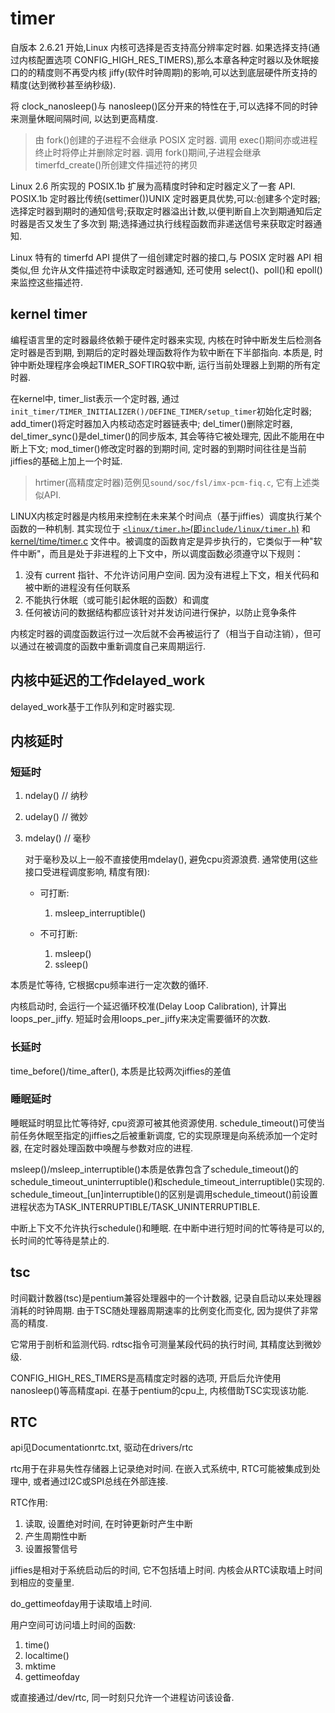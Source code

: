# timer
自版本 2.6.21 开始,Linux 内核可选择是否支持高分辨率定时器. 如果选择支持(通过内核配置选项 CONFIG_HIGH_RES_TIMERS),那么本章各种定时器以及休眠接口的的精度则不再受内核 jiffy(软件时钟周期)的影响,可以达到底层硬件所支持的精度(达到微秒甚至纳秒级).

将 clock_nanosleep()与 nanosleep()区分开来的特性在于,可以选择不同的时钟来测量休眠间隔时间, 以达到更高精度.

> 由 fork()创建的子进程不会继承 POSIX 定时器. 调用 exec()期间亦或进程终止时将停止并删除定时器.
> 调用 fork()期间,子进程会继承 timerfd_create()所创建文件描述符的拷贝

Linux 2.6 所实现的 POSIX.1b 扩展为高精度时钟和定时器定义了一套 API. POSIX.1b 定时器比传统(settimer())UNIX 定时器更具优势,可以:创建多个定时器;选择定时器到期时的通知信号;获取定时器溢出计数,以便判断自上次到期通知后定时器是否又发生了多次到
期;选择通过执行线程函数而非递送信号来获取定时器通知.

Linux 特有的 timerfd API 提供了一组创建定时器的接口,与 POSIX 定时器 API 相类似,但
允许从文件描述符中读取定时器通知, 还可使用 select()、poll()和 epoll()来监控这些描述符.

## kernel timer
编程语言里的定时器最终依赖于硬件定时器来实现, 内核在时钟中断发生后检测各定时器是否到期, 到期后的定时器处理函数将作为软中断在下半部指向. 本质是, 时钟中断处理程序会唤起TIMER_SOFTIRQ软中断, 运行当前处理器上到期的所有定时器.

在kernel中, timer_list表示一个定时器, 通过`init_timer/TIMER_INITIALIZER()/DEFINE_TIMER/setup_timer`初始化定时器; add_timer()将定时器加入内核动态定时器链表中; del_timer()删除定时器, del_timer_sync()是del_timer()的同步版本, 其会等待它被处理完, 因此不能用在中断上下文; mod_timer()修改定时器的到期时间, 定时器的到期时间往往是当前jiffies的基础上加上一个时延.

> hrtimer(高精度定时器)范例见`sound/soc/fsl/imx-pcm-fiq.c`, 它有上述类似API. 

LINUX内核定时器是内核用来控制在未来某个时间点（基于jiffies）调度执行某个函数的一种机制. 其实现位于 [`<linux/timer.h>`(即`include/linux/timer.h`)](https://elixir.bootlin.com/linux/v5.8-rc4/source/include/linux/timer.h) 和 [kernel/time/timer.c](https://elixir.bootlin.com/linux/v5.8-rc4/source/kernel/time/timer.c) 文件中。被调度的函数肯定是异步执行的，它类似于一种"软件中断"，而且是处于非进程的上下文中，所以调度函数必须遵守以下规则：
1. 没有 current 指针、不允许访问用户空间. 因为没有进程上下文，相关代码和被中断的进程没有任何联系
1. 不能执行休眠（或可能引起休眠的函数）和调度
1. 任何被访问的数据结构都应该针对并发访问进行保护，以防止竞争条件

内核定时器的调度函数运行过一次后就不会再被运行了（相当于自动注销），但可以通过在被调度的函数中重新调度自己来周期运行.

## 内核中延迟的工作delayed_work
delayed_work基于工作队列和定时器实现.

## 内核延时
### 短延时
1. ndelay() // 纳秒
2. udelay() // 微妙
3. mdelay() // 毫秒

	对于毫秒及以上一般不直接使用mdelay(), 避免cpu资源浪费. 通常使用(这些接口受进程调度影响, 精度有限):
	- 可打断:

		1. msleep_interruptible()
	- 不可打断:

		1. msleep()
		1. ssleep()

本质是忙等待, 它根据cpu频率进行一定次数的循环.

内核启动时, 会运行一个延迟循环校准(Delay Loop Calibration), 计算出loops_per_jiffy. 短延时会用loops_per_jiffy来决定需要循环的次数.

### 长延时
time_before()/time_after(), 本质是比较两次jiffies的差值

### 睡眠延时
睡眠延时明显比忙等待好, cpu资源可被其他资源使用. schedule_timeout()可使当前任务休眠至指定的jiffies之后被重新调度, 它的实现原理是向系统添加一个定时器, 在定时器处理函数中唤醒与参数对应的进程.

msleep()/msleep_interruptible()本质是依靠包含了schedule_timeout()的schedule_timeout_uninterruptible()和schedule_timeout_interruptible()实现的. schedule_timeout_[un]interruptible()的区别是调用schedule_timeout()前设置进程状态为TASK_INTERRUPTIBLE/TASK_UNINTERRUPTIBLE.

中断上下文不允许执行schedule()和睡眠. 在中断中进行短时间的忙等待是可以的, 长时间的忙等待是禁止的.

## tsc
时间戳计数器(tsc)是pentium兼容处理器中的一个计数器, 记录自启动以来处理器消耗的时钟周期. 由于TSC随处理器周期速率的比例变化而变化, 因为提供了非常高的精度.

它常用于剖析和监测代码. rdtsc指令可测量某段代码的执行时间, 其精度达到微妙级.

CONFIG_HIGH_RES_TIMERS是高精度定时器的选项, 开启后允许使用nanosleep()等高精度api. 在基于pentium的cpu上, 内核借助TSC实现该功能.

## RTC
api见Documentationrtc.txt,  驱动在drivers/rtc

rtc用于在非易失性存储器上记录绝对时间. 在嵌入式系统中, RTC可能被集成到处理中, 或者通过I2C或SPI总线在外部连接.

RTC作用:
1. 读取, 设置绝对时间, 在时钟更新时产生中断
1. 产生周期性中断
1. 设置报警信号

jiffies是相对于系统启动后的时间, 它不包括墙上时间. 内核会从RTC读取墙上时间到相应的变量里.

do_gettimeofday用于读取墙上时间.

用户空间可访问墙上时间的函数:
1. time()
1. localtime()
1. mktime
1. gettimeofday

或直接通过/dev/rtc, 同一时刻只允许一个进程访问该设备.